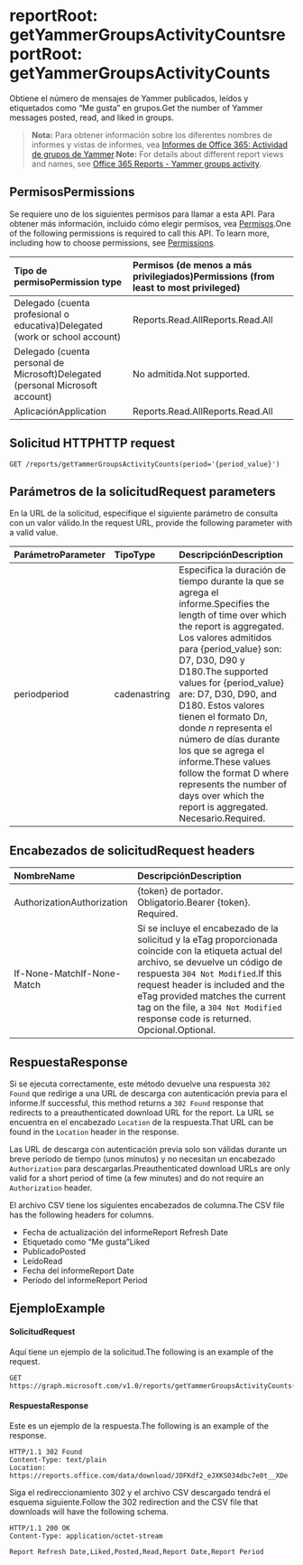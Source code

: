 # <a name="reportroot-getyammergroupsactivitycounts"></a><span data-ttu-id="b299f-101">reportRoot: getYammerGroupsActivityCounts</span><span class="sxs-lookup"><span data-stu-id="b299f-101">reportRoot: getYammerGroupsActivityCounts</span></span>

<span data-ttu-id="b299f-102">Obtiene el número de mensajes de Yammer publicados, leídos y etiquetados como “Me gusta” en grupos.</span><span class="sxs-lookup"><span data-stu-id="b299f-102">Get the number of Yammer messages posted, read, and liked in groups.</span></span>

> <span data-ttu-id="b299f-103">**Nota:** Para obtener información sobre los diferentes nombres de informes y vistas de informes, vea [Informes de Office 365: Actividad de grupos de Yammer](https://support.office.com/client/Yammer-groups-activity-report-94dd92ec-ea73-43c6-b51f-2a11fd78aa31).</span><span class="sxs-lookup"><span data-stu-id="b299f-103">**Note:** For details about different report views and names, see [Office 365 Reports - Yammer groups activity](https://support.office.com/client/Yammer-groups-activity-report-94dd92ec-ea73-43c6-b51f-2a11fd78aa31).</span></span>

## <a name="permissions"></a><span data-ttu-id="b299f-104">Permisos</span><span class="sxs-lookup"><span data-stu-id="b299f-104">Permissions</span></span>

<span data-ttu-id="b299f-p101">Se requiere uno de los siguientes permisos para llamar a esta API. Para obtener más información, incluido cómo elegir permisos, vea [Permisos](../../../concepts/permissions_reference.md).</span><span class="sxs-lookup"><span data-stu-id="b299f-p101">One of the following permissions is required to call this API. To learn more, including how to choose permissions, see [Permissions](../../../concepts/permissions_reference.md).</span></span>

| <span data-ttu-id="b299f-107">Tipo de permiso</span><span class="sxs-lookup"><span data-stu-id="b299f-107">Permission type</span></span>                        | <span data-ttu-id="b299f-108">Permisos (de menos a más privilegiados)</span><span class="sxs-lookup"><span data-stu-id="b299f-108">Permissions (from least to most privileged)</span></span> |
| :------------------------------------- | :--------------------------------------- |
| <span data-ttu-id="b299f-109">Delegado (cuenta profesional o educativa)</span><span class="sxs-lookup"><span data-stu-id="b299f-109">Delegated (work or school account)</span></span>     | <span data-ttu-id="b299f-110">Reports.Read.All</span><span class="sxs-lookup"><span data-stu-id="b299f-110">Reports.Read.All</span></span>                         |
| <span data-ttu-id="b299f-111">Delegado (cuenta personal de Microsoft)</span><span class="sxs-lookup"><span data-stu-id="b299f-111">Delegated (personal Microsoft account)</span></span> | <span data-ttu-id="b299f-112">No admitida.</span><span class="sxs-lookup"><span data-stu-id="b299f-112">Not supported.</span></span>                           |
| <span data-ttu-id="b299f-113">Aplicación</span><span class="sxs-lookup"><span data-stu-id="b299f-113">Application</span></span>                            | <span data-ttu-id="b299f-114">Reports.Read.All</span><span class="sxs-lookup"><span data-stu-id="b299f-114">Reports.Read.All</span></span>                         |

## <a name="http-request"></a><span data-ttu-id="b299f-115">Solicitud HTTP</span><span class="sxs-lookup"><span data-stu-id="b299f-115">HTTP request</span></span>

<!-- { "blockType": "ignored" } --> 

```http
GET /reports/getYammerGroupsActivityCounts(period='{period_value}')
```

## <a name="request-parameters"></a><span data-ttu-id="b299f-116">Parámetros de la solicitud</span><span class="sxs-lookup"><span data-stu-id="b299f-116">Request parameters</span></span>

<span data-ttu-id="b299f-117">En la URL de la solicitud, especifique el siguiente parámetro de consulta con un valor válido.</span><span class="sxs-lookup"><span data-stu-id="b299f-117">In the request URL, provide the following parameter with a valid value.</span></span>

| <span data-ttu-id="b299f-118">Parámetro</span><span class="sxs-lookup"><span data-stu-id="b299f-118">Parameter</span></span> | <span data-ttu-id="b299f-119">Tipo</span><span class="sxs-lookup"><span data-stu-id="b299f-119">Type</span></span>   | <span data-ttu-id="b299f-120">Descripción</span><span class="sxs-lookup"><span data-stu-id="b299f-120">Description</span></span>                              |
| :-------- | :----- | :--------------------------------------- |
| <span data-ttu-id="b299f-121">period</span><span class="sxs-lookup"><span data-stu-id="b299f-121">period</span></span>    | <span data-ttu-id="b299f-122">cadena</span><span class="sxs-lookup"><span data-stu-id="b299f-122">string</span></span> | <span data-ttu-id="b299f-123">Especifica la duración de tiempo durante la que se agrega el informe.</span><span class="sxs-lookup"><span data-stu-id="b299f-123">Specifies the length of time over which the report is aggregated.</span></span> <span data-ttu-id="b299f-124">Los valores admitidos para {period_value} son: D7, D30, D90 y D180.</span><span class="sxs-lookup"><span data-stu-id="b299f-124">The supported values for {period_value} are: D7, D30, D90, and D180.</span></span> <span data-ttu-id="b299f-125">Estos valores tienen el formato D*n*, donde *n* representa el número de días durante los que se agrega el informe.</span><span class="sxs-lookup"><span data-stu-id="b299f-125">These values follow the format D   where    represents the number of days over which the report is aggregated.</span></span> <span data-ttu-id="b299f-126">Necesario.</span><span class="sxs-lookup"><span data-stu-id="b299f-126">Required.</span></span> |

## <a name="request-headers"></a><span data-ttu-id="b299f-127">Encabezados de solicitud</span><span class="sxs-lookup"><span data-stu-id="b299f-127">Request headers</span></span>

| <span data-ttu-id="b299f-128">Nombre</span><span class="sxs-lookup"><span data-stu-id="b299f-128">Name</span></span>          | <span data-ttu-id="b299f-129">Descripción</span><span class="sxs-lookup"><span data-stu-id="b299f-129">Description</span></span>                              |
| :------------ | :--------------------------------------- |
| <span data-ttu-id="b299f-130">Authorization</span><span class="sxs-lookup"><span data-stu-id="b299f-130">Authorization</span></span> | <span data-ttu-id="b299f-p103">{token} de portador. Obligatorio.</span><span class="sxs-lookup"><span data-stu-id="b299f-p103">Bearer {token}. Required.</span></span>                |
| <span data-ttu-id="b299f-133">If-None-Match</span><span class="sxs-lookup"><span data-stu-id="b299f-133">If-None-Match</span></span> | <span data-ttu-id="b299f-134">Si se incluye el encabezado de la solicitud y la eTag proporcionada coincide con la etiqueta actual del archivo, se devuelve un código de respuesta `304 Not Modified`.</span><span class="sxs-lookup"><span data-stu-id="b299f-134">If this request header is included and the eTag provided matches the current tag on the file, a `304 Not Modified` response code is returned.</span></span> <span data-ttu-id="b299f-135">Opcional.</span><span class="sxs-lookup"><span data-stu-id="b299f-135">Optional.</span></span> |

## <a name="response"></a><span data-ttu-id="b299f-136">Respuesta</span><span class="sxs-lookup"><span data-stu-id="b299f-136">Response</span></span>

<span data-ttu-id="b299f-137">Si se ejecuta correctamente, este método devuelve una respuesta `302 Found` que redirige a una URL de descarga con autenticación previa para el informe.</span><span class="sxs-lookup"><span data-stu-id="b299f-137">If successful, this method returns a `302 Found` response that redirects to a preauthenticated download URL for the report.</span></span> <span data-ttu-id="b299f-138">La URL se encuentra en el encabezado `Location` de la respuesta.</span><span class="sxs-lookup"><span data-stu-id="b299f-138">That URL can be found in the `Location` header in the response.</span></span>

<span data-ttu-id="b299f-139">Las URL de descarga con autenticación previa solo son válidas durante un breve período de tiempo (unos minutos) y no necesitan un encabezado `Authorization` para descargarlas.</span><span class="sxs-lookup"><span data-stu-id="b299f-139">Preauthenticated download URLs are only valid for a short period of time (a few minutes) and do not require an `Authorization` header.</span></span>

<span data-ttu-id="b299f-140">El archivo CSV tiene los siguientes encabezados de columna.</span><span class="sxs-lookup"><span data-stu-id="b299f-140">The CSV file has the following headers for columns.</span></span>

- <span data-ttu-id="b299f-141">Fecha de actualización del informe</span><span class="sxs-lookup"><span data-stu-id="b299f-141">Report Refresh Date</span></span>
- <span data-ttu-id="b299f-142">Etiquetado como “Me gusta”</span><span class="sxs-lookup"><span data-stu-id="b299f-142">Liked</span></span>
- <span data-ttu-id="b299f-143">Publicado</span><span class="sxs-lookup"><span data-stu-id="b299f-143">Posted</span></span>
- <span data-ttu-id="b299f-144">Leído</span><span class="sxs-lookup"><span data-stu-id="b299f-144">Read</span></span>
- <span data-ttu-id="b299f-145">Fecha del informe</span><span class="sxs-lookup"><span data-stu-id="b299f-145">Report Date</span></span>
- <span data-ttu-id="b299f-146">Período del informe</span><span class="sxs-lookup"><span data-stu-id="b299f-146">Report Period</span></span>

## <a name="example"></a><span data-ttu-id="b299f-147">Ejemplo</span><span class="sxs-lookup"><span data-stu-id="b299f-147">Example</span></span>

#### <a name="request"></a><span data-ttu-id="b299f-148">Solicitud</span><span class="sxs-lookup"><span data-stu-id="b299f-148">Request</span></span>

<span data-ttu-id="b299f-149">Aquí tiene un ejemplo de la solicitud.</span><span class="sxs-lookup"><span data-stu-id="b299f-149">The following is an example of the request.</span></span>

<!-- {
  "blockType": "request",
  "name": "reportroot_getyammergroupsactivitycounts"
}-->

```http
GET https://graph.microsoft.com/v1.0/reports/getYammerGroupsActivityCounts(period='D7')
```

#### <a name="response"></a><span data-ttu-id="b299f-150">Respuesta</span><span class="sxs-lookup"><span data-stu-id="b299f-150">Response</span></span>

<span data-ttu-id="b299f-151">Este es un ejemplo de la respuesta.</span><span class="sxs-lookup"><span data-stu-id="b299f-151">The following is an example of the response.</span></span>

<!-- { "blockType": "ignored" } --> 

```http
HTTP/1.1 302 Found
Content-Type: text/plain
Location: https://reports.office.com/data/download/JDFKdf2_eJXKS034dbc7e0t__XDe
```

<span data-ttu-id="b299f-152">Siga el redireccionamiento 302 y el archivo CSV descargado tendrá el esquema siguiente.</span><span class="sxs-lookup"><span data-stu-id="b299f-152">Follow the 302 redirection and the CSV file that downloads will have the following schema.</span></span>

<!-- {
  "blockType": "response",
  "truncated": true,
  "@odata.type": "stream"
} -->

```http
HTTP/1.1 200 OK
Content-Type: application/octet-stream

Report Refresh Date,Liked,Posted,Read,Report Date,Report Period
```
